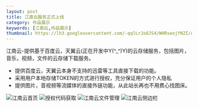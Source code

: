 ```yaml
---
layout: post
title: 江南云服务正式上线
category: 作品展示
keywords: [江南云,作品展示]
thumbnail: https://lh3.googleusercontent.com/-qqlLrJo8JS4/WHRseojYN2I/AAAAAAAAAuQ/lXV-fkSg97M/2017-01-10_14-09-12.png
---
```


江南云-提供基于百度云，天翼云(正在开发中Y(^_^)Y)的云存储服务，包括图片，音乐，视频，文件的云存储下载服务。

- 提供百度云，天翼云本身不支持的迅雷等工具直接下载的功能。
- 采用用户本地存储TOKEN的方式进行授权，充分保证用户的个人隐私
- 提供图片，音视频等流媒体的直接外链功能，从此站长再也不用费心找图床。

![江南云首页](https://lh3.googleusercontent.com/-qqlLrJo8JS4/WHRseojYN2I/AAAAAAAAAuQ/lXV-fkSg97M/s0/2017-01-10_14-09-12.png)
![授权代码获取](https://lh3.googleusercontent.com/-tQF7SvGlpMk/WHRudf1irvI/AAAAAAAAAuw/YwENVxgYmk0/s0/2017-01-10_14-17-39.png)
![江南云文件管理](https://lh3.googleusercontent.com/-fIOPEh7rQ1E/WHRus4ZSdeI/AAAAAAAAAu0/Ib9kRzuSxHM/s0/2017-01-10_14-18-42.png)
![江南云侧边栏](https://lh3.googleusercontent.com/-dagoHUPxzQQ/WHRvn18eX8I/AAAAAAAAAvA/2h1_xL5NPW8/s0/2017-01-10_14-22-39.png)
